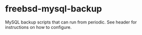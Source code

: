 # freebsd-mysql-backup

MySQL backup scripts that can run from periodic. See header for instructions on how to configure.
